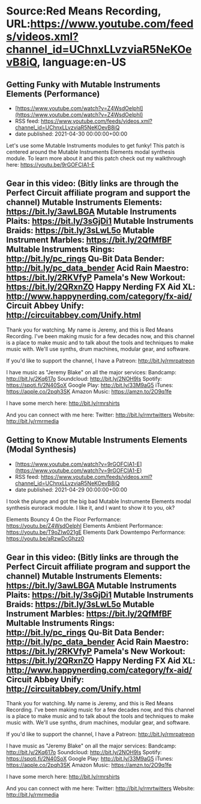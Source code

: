 # Source:Red Means Recording, URL:https://www.youtube.com/feeds/videos.xml?channel_id=UChnxLLvzviaR5NeKOevB8iQ, language:en-US

## Getting Funky with Mutable Instruments Elements (Performance)
 - [https://www.youtube.com/watch?v=Z4WsdOelphI](https://www.youtube.com/watch?v=Z4WsdOelphI)
 - RSS feed: https://www.youtube.com/feeds/videos.xml?channel_id=UChnxLLvzviaR5NeKOevB8iQ
 - date published: 2021-04-30 00:00:00+00:00

Let's use some Mutable Instruments modules to get funky! This patch is centered around the Mutable Instruments Elements modal synthesis module. To learn more about it and this patch check out my walkthrough here: https://youtu.be/9rGOFCIA1-E

Gear in this video: 
(Bitly links are through the Perfect Circuit affiliate program and support the channel)
Mutable Instruments Elements: https://bit.ly/3awLBGA
Mutable Instruments Plaits: https://bit.ly/3sGjDi1
Mutable Instruments Braids: https://bit.ly/3sLwL5o
Mutable Instrument Marbles: https://bit.ly/2QfMfBF
Multable Instruments Rings: http://bit.ly/pc_rings
Qu-Bit Data Bender: http://bit.ly/pc_data_bender
Acid Rain Maestro: https://bit.ly/2RKVfyP
Pamela's New Workout: https://bit.ly/2QRxnZO
Happy Nerding FX Aid XL: http://www.happynerding.com/category/fx-aid/
Circuit Abbey Unify: http://circuitabbey.com/Unify.html
------------------------------------
Thank you for watching. My name is Jeremy, and this is Red Means Recording. I've been making music for a few decades now, and this channel is a place to make music and to talk about the tools and techniques to make music with. We'll use synths, drum machines, modular gear, and software. 

If you'd like to support the channel, I have a Patreon:  http://bit.ly/rmrpatreon

I have music as "Jeremy Blake" on all the major services: 
Bandcamp: http://bit.ly/2Kq617o
Soundcloud: http://bit.ly/2NOH9Is
Spotify: https://spoti.fi/2N40SoX
Google Play: http://bit.ly/33M9aG5
iTunes: https://apple.co/2pqh3SK
Amazon Music: https://amzn.to/2O9q1fe

I have some merch here: http://bit.ly/rmrshirts

And you can connect with me here: 
Twitter: http://bit.ly/rmrtwitters
Website: http://bit.ly/rmrmedia

## Getting to Know Mutable Instruments Elements (Modal Synthesis)
 - [https://www.youtube.com/watch?v=9rGOFCIA1-E](https://www.youtube.com/watch?v=9rGOFCIA1-E)
 - RSS feed: https://www.youtube.com/feeds/videos.xml?channel_id=UChnxLLvzviaR5NeKOevB8iQ
 - date published: 2021-04-29 00:00:00+00:00

I took the plunge and got the big bad Mutable Instrumente Elements modal synthesis eurorack module. I like it, and I want to show it to you, ok?

Elements Bouncy 4 On the Floor Performance: https://youtu.be/Z4WsdOelphI
Elements Ambient Performance: https://youtu.be/T9oZIw021gE
Elements Dark Downtempo Performance: https://youtu.be/aRzwDcGhzz0

Gear in this video: 
(Bitly links are through the Perfect Circuit affiliate program and support the channel)
Mutable Instruments Elements: https://bit.ly/3awLBGA
Mutable Instruments Plaits: https://bit.ly/3sGjDi1
Mutable Instruments Braids: https://bit.ly/3sLwL5o
Mutable Instrument Marbles: https://bit.ly/2QfMfBF
Multable Instruments Rings: http://bit.ly/pc_rings
Qu-Bit Data Bender: http://bit.ly/pc_data_bender
Acid Rain Maestro: https://bit.ly/2RKVfyP
Pamela's New Workout: https://bit.ly/2QRxnZO
Happy Nerding FX Aid XL: http://www.happynerding.com/category/fx-aid/
Circuit Abbey Unify: http://circuitabbey.com/Unify.html
------------------------------------
Thank you for watching. My name is Jeremy, and this is Red Means Recording. I've been making music for a few decades now, and this channel is a place to make music and to talk about the tools and techniques to make music with. We'll use synths, drum machines, modular gear, and software. 

If you'd like to support the channel, I have a Patreon:  http://bit.ly/rmrpatreon

I have music as "Jeremy Blake" on all the major services: 
Bandcamp: http://bit.ly/2Kq617o
Soundcloud: http://bit.ly/2NOH9Is
Spotify: https://spoti.fi/2N40SoX
Google Play: http://bit.ly/33M9aG5
iTunes: https://apple.co/2pqh3SK
Amazon Music: https://amzn.to/2O9q1fe

I have some merch here: http://bit.ly/rmrshirts

And you can connect with me here: 
Twitter: http://bit.ly/rmrtwitters
Website: http://bit.ly/rmrmedia

